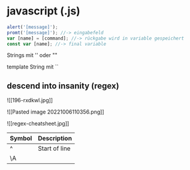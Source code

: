 # javascript (.js)

~~~javascript
alert('[message]');
promt('[message]'); //-> eingabefeld
var [name] = [command]; //-> rückgabe wird in variable gespeichert
const var [name]; //-> final variable
~~~

Strings mit '' oder ""

template String mit \`\`

## descend into insanity (regex)

![[196-rxdkwl.jpg]]

![[Pasted image 20221006110356.png]]

![[regex-cheatsheet.jpg]]

| Symbol | Description   |
| ------ | ------------- |
| ^      | Start of line |
| \\A    |               |
